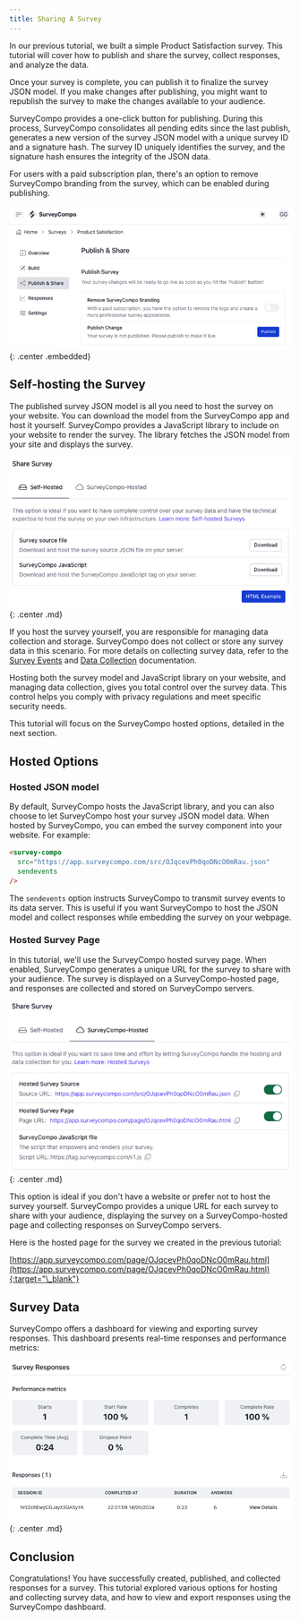 ```yaml
---
title: Sharing A Survey
---
```


In our previous tutorial, we built a simple Product Satisfaction survey. This tutorial will cover how to publish and share the survey, collect responses, and analyze the data.

Once your survey is complete, you can publish it to finalize the survey JSON model. If you make changes after publishing, you might want to republish the survey to make the changes available to your audience.

SurveyCompo provides a one-click button for publishing. During this process, SurveyCompo consolidates all pending edits since the last publish, generates a new version of the survey JSON model with a unique survey ID and a signature hash. The survey ID uniquely identifies the survey, and the signature hash ensures the integrity of the JSON data.

For users with a paid subscription plan, there's an option to remove SurveyCompo branding from the survey, which can be enabled during publishing.

![Tutorial - Publishing](../assets/images/tutorial-publish.png){: .center .embedded}

## Self-hosting the Survey

The published survey JSON model is all you need to host the survey on your website. You can download the model from the SurveyCompo app and host it yourself. SurveyCompo provides a JavaScript library to include on your website to render the survey. The library fetches the JSON model from your site and displays the survey.

![Tutorial - Self-hosting](../assets/images/tutorial-selfhosting.png){: .center .md}

If you host the survey yourself, you are responsible for managing data collection and storage. SurveyCompo does not collect or store any survey data in this scenario. For more details on collecting survey data, refer to the [Survey Events](/integration/event-and-api/) and [Data Collection](/integration/data-collection) documentation.

Hosting both the survey model and JavaScript library on your website, and managing data collection, gives you total control over the survey data. This control helps you comply with privacy regulations and meet specific security needs.

This tutorial will focus on the SurveyCompo hosted options, detailed in the next section.

## Hosted Options

### Hosted JSON model

By default, SurveyCompo hosts the JavaScript library, and you can also choose to let SurveyCompo host your survey JSON model data. When hosted by SurveyCompo, you can embed the survey component into your website. For example:

```html
<survey-compo
  src="https://app.surveycompo.com/src/OJqcevPh0qoDNcO0mRau.json"
  sendevents
/>
```

The `sendevents` option instructs SurveyCompo to transmit survey events to its data server. This is useful if you want SurveyCompo to host the JSON model and collect responses while embedding the survey on your webpage.

### Hosted Survey Page

In this tutorial, we'll use the SurveyCompo hosted survey page. When enabled, SurveyCompo generates a unique URL for the survey to share with your audience. The survey is displayed on a SurveyCompo-hosted page, and responses are collected and stored on SurveyCompo servers.

![Tutorial - Hosted Survey](../assets/images/tutorial-hosted.png){: .center .md}

This option is ideal if you don't have a website or prefer not to host the survey yourself. SurveyCompo provides a unique URL for each survey to share with your audience, displaying the survey on a SurveyCompo-hosted page and collecting responses on SurveyCompo servers.

Here is the hosted page for the survey we created in the previous tutorial:

[https://app.surveycompo.com/page/OJqcevPh0qoDNcO0mRau.html](https://app.surveycompo.com/page/OJqcevPh0qoDNcO0mRau.html){:target="\_blank"}

## Survey Data

SurveyCompo offers a dashboard for viewing and exporting survey responses. This dashboard presents real-time responses and performance metrics:

![Tutorial - Survey Data](../assets/images/tutorial-survey-data.png){: .center .md}

## Conclusion

Congratulations! You have successfully created, published, and collected responses for a survey. This tutorial explored various options for hosting and collecting survey data, and how to view and export responses using the SurveyCompo dashboard.
